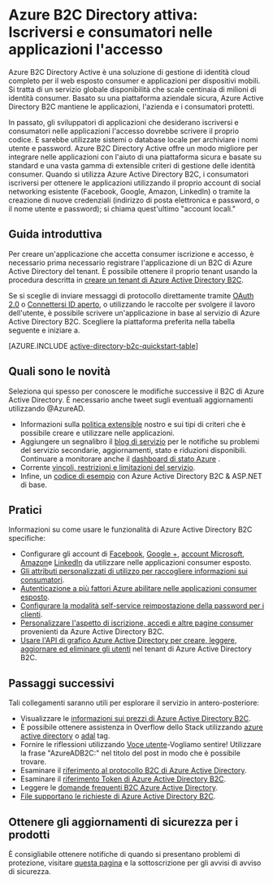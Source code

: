 <properties
    pageTitle="Azure Active Directory B2C: Panoramica | Microsoft Azure"
    description="Sviluppo di applicazioni consumer esposto con Azure Active Directory B2C"
    services="active-directory-b2c"
    documentationCenter=""
    authors="swkrish"
    manager="mbaldwin"
    editor="bryanla"/>

<tags
    ms.service="active-directory-b2c"
    ms.workload="identity"
    ms.tgt_pltfrm="na"
    ms.devlang="na"
    ms.topic="hero-article"
    ms.date="07/24/2016"
    ms.author="swkrish"/>

# <a name="azure-active-directory-b2c-sign-up-and-sign-in-consumers-in-your-applications"></a>Azure B2C Directory attiva: Iscriversi e consumatori nelle applicazioni l'accesso

Azure B2C Directory Active è una soluzione di gestione di identità cloud completo per il web esposto consumer e applicazioni per dispositivi mobili. Si tratta di un servizio globale disponibilità che scale centinaia di milioni di identità consumer. Basato su una piattaforma aziendale sicura, Azure Active Directory B2C mantiene le applicazioni, l'azienda e i consumatori protetti.

In passato, gli sviluppatori di applicazioni che desiderano iscriversi e consumatori nelle applicazioni l'accesso dovrebbe scrivere il proprio codice. E sarebbe utilizzate sistemi o database locale per archiviare i nomi utente e password. Azure B2C Directory Active offre un modo migliore per integrare nelle applicazioni con l'aiuto di una piattaforma sicura e basate su standard e una vasta gamma di extensible criteri di gestione delle identità consumer. Quando si utilizza Azure Active Directory B2C, i consumatori iscriversi per ottenere le applicazioni utilizzando il proprio account di social networking esistente (Facebook, Google, Amazon, LinkedIn) o tramite la creazione di nuove credenziali (indirizzo di posta elettronica e password, o il nome utente e password); si chiama quest'ultimo "account locali."

## <a name="get-started"></a>Guida introduttiva

Per creare un'applicazione che accetta consumer iscrizione e accesso, è necessario prima necessario registrare l'applicazione di un B2C di Azure Active Directory del tenant. È possibile ottenere il proprio tenant usando la procedura descritta in [creare un tenant di Azure Active Directory B2C](active-directory-b2c-get-started.md).

Se si sceglie di inviare messaggi di protocollo direttamente tramite [OAuth 2.0](active-directory-b2c-reference-protocols.md#oauth2-authorization-code-flow) o [Connettersi ID aperto](active-directory-b2c-reference-protocols.md#openid-connect-sign-in-flow), o utilizzando le raccolte per svolgere il lavoro dell'utente, è possibile scrivere un'applicazione in base al servizio di Azure Active Directory B2C. Scegliere la piattaforma preferita nella tabella seguente e iniziare a.

[AZURE.INCLUDE [active-directory-b2c-quickstart-table](../../includes/active-directory-b2c-quickstart-table.md)]

## <a name="whats-new"></a>Quali sono le novità

Seleziona qui spesso per conoscere le modifiche successive il B2C di Azure Active Directory. È necessario anche tweet sugli eventuali aggiornamenti utilizzando @AzureAD.

- Informazioni sulla [politica extensible](active-directory-b2c-reference-policies.md) nostro e sui tipi di criteri che è possibile creare e utilizzare nelle applicazioni.
- Aggiungere un segnalibro il [blog di servizio](https://blogs.msdn.microsoft.com/azureadb2c/) per le notifiche su problemi del servizio secondarie, aggiornamenti, stato e riduzioni disponibili. Continuare a monitorare anche il [dashboard di stato Azure](https://azure.microsoft.com/status/) .
- Corrente [vincoli, restrizioni e limitazioni del servizio](active-directory-b2c-limitations.md).
- Infine, un [codice di esempio](https://github.com/Azure-Samples/active-directory-dotnet-webapp-openidconnect-aspnetcore-b2c) con Azure Active Directory B2C & ASP.NET di base.

## <a name="how-to-articles"></a>Pratici

Informazioni su come usare le funzionalità di Azure Active Directory B2C specifiche:

- Configurare gli account di [Facebook](active-directory-b2c-setup-fb-app.md), [Google +](active-directory-b2c-setup-goog-app.md), [account Microsoft](active-directory-b2c-setup-msa-app.md), [Amazon](active-directory-b2c-setup-amzn-app.md)e [LinkedIn](active-directory-b2c-setup-li-app.md) da utilizzare nelle applicazioni consumer esposto.
- [Gli attributi personalizzati di utilizzo per raccogliere informazioni sui consumatori](active-directory-b2c-reference-custom-attr.md).
- [Autenticazione a più fattori Azure abilitare nelle applicazioni consumer esposto](active-directory-b2c-reference-mfa.md).
- [Configurare la modalità self-service reimpostazione della password per i clienti](active-directory-b2c-reference-sspr.md).
- [Personalizzare l'aspetto di iscrizione, accedi e altre pagine consumer](active-directory-b2c-reference-ui-customization.md) provenienti da Azure Active Directory B2C.
- [Usare l'API di grafico Azure Active Directory per creare, leggere, aggiornare ed eliminare gli utenti](active-directory-b2c-devquickstarts-graph-dotnet.md) nel tenant di Azure Active Directory B2C.

## <a name="next-steps"></a>Passaggi successivi

Tali collegamenti saranno utili per esplorare il servizio in antero-posteriore:

- Visualizzare le [informazioni sui prezzi di Azure Active Directory B2C](https://azure.microsoft.com/pricing/details/active-directory-b2c/).
- È possibile ottenere assistenza in Overflow dello Stack utilizzando [azure active directory](http://stackoverflow.com/questions/tagged/azure-active-directory) o [adal](http://stackoverflow.com/questions/tagged/adal) tag.
- Fornire le riflessioni utilizzando [Voce utente](https://feedback.azure.com/forums/169401-azure-active-directory/)-Vogliamo sentire! Utilizzare la frase "AzureADB2C:" nel titolo del post in modo che è possibile trovare.
- Esaminare il [riferimento al protocollo B2C di Azure Active Directory](active-directory-b2c-reference-protocols.md).
- Esaminare il [riferimento Token di Azure Active Directory B2C](active-directory-b2c-reference-tokens.md).
- Leggere le [domande frequenti B2C Azure Active Directory](active-directory-b2c-faqs.md).
- [File supportano le richieste di Azure Active Directory B2C](active-directory-b2c-support.md).

## <a name="get-security-updates-for-our-products"></a>Ottenere gli aggiornamenti di sicurezza per i prodotti

È consigliabile ottenere notifiche di quando si presentano problemi di protezione, visitare [questa pagina](https://technet.microsoft.com/security/dd252948) e la sottoscrizione per gli avvisi di avviso di sicurezza.
